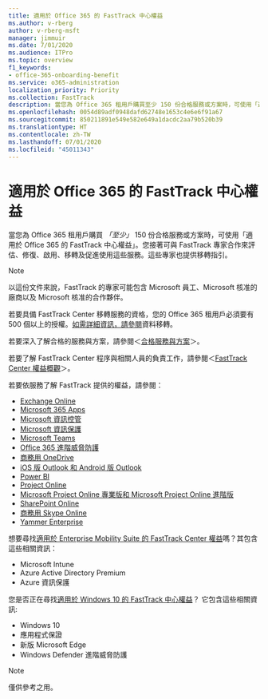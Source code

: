 ```yaml
---
title: 適用於 Office 365 的 FastTrack 中心權益
ms.author: v-rberg
author: v-rberg-msft
manager: jimmuir
ms.date: 7/01/2020
ms.audience: ITPro
ms.topic: overview
f1_keywords:
- office-365-onboarding-benefit
ms.service: o365-administration
localization_priority: Priority
ms.collection: FastTrack
description: 當您為 Office 365 租用戶購買至少 150 份合格服務或方案時，可使用「適用於 Office 365 的 FastTrack 中心權益」。您接著可與 FastTrack 專家合作來評估、修復、啟用、移轉及促進使用這些服務。這些專家也提供移轉指引。
ms.openlocfilehash: 0054d89adf0948dafd62748e1653c4e6e6f91a67
ms.sourcegitcommit: 850211891e549e582e649a1dacdc2aa79b520b39
ms.translationtype: HT
ms.contentlocale: zh-TW
ms.lasthandoff: 07/01/2020
ms.locfileid: "45011343"
---
```

# <a name="fasttrack-center-benefit-for-office-365"></a>適用於 Office 365 的 FastTrack 中心權益

當您為 Office 365 租用戶購買 *「至少」* 150 份合格服務或方案時，可使用「適用於 Office 365 的 FastTrack 中心權益」。您接著可與 FastTrack 專家合作來評估、修復、啟用、移轉及促進使用這些服務。這些專家也提供移轉指引。 
  
> [!NOTE]
> 以這份文件來說，FastTrack 的專家可能包含 Microsoft 員工、Microsoft 核准的廠商以及 Microsoft 核准的合作夥伴。 
  
若要具備 FastTrack Center 移轉服務的資格，您的 Office 365 租用戶必須要有 500 個以上的授權。[如需詳細資訊，請參閱](O365-data-migration.md)資料移轉。
  
若要深入了解合格的服務與方案，請參閱＜[合格服務與方案](M365-eligible-services-and-plans.md)＞。
  
若要了解 FastTrack Center 程序與相關人員的負責工作，請參閱＜[FastTrack Center 權益概觀](O365-fasttrack-benefit-overview.md)＞。

若要依服務了解 FastTrack 提供的權益，請參閱：

- [Exchange Online](O365-fasttrack-responsibilities.md#exchange-online)
- [Microsoft 365 Apps](O365-fasttrack-responsibilities.md#microsoft-365-apps)
- [Microsoft 資訊控管](O365-fasttrack-responsibilities.md#microsoft-information-governance)
- [Microsoft 資訊保護](O365-fasttrack-responsibilities.md#microsoft-information-protection)
- [Microsoft Teams](O365-fasttrack-responsibilities.md#microsoft-teams)
- [Office 365 進階威脅防護](O365-fasttrack-responsibilities.md#office-365-advanced-threat-protection)
- [商務用 OneDrive](O365-fasttrack-responsibilities.md#onedrive-for-business)
- [iOS 版 Outlook 和 Android 版 Outlook](O365-fasttrack-responsibilities.md#outlook-for-ios-and-android)
- [Power BI](O365-fasttrack-responsibilities.md#power-bi)
- [Project Online](O365-fasttrack-responsibilities.md#project-online)
- [Microsoft Project Online 專業版和 Microsoft Project Online 進階版](O365-fasttrack-responsibilities.md#project-online-professional-and-project-online-premium)
- [SharePoint Online](O365-fasttrack-responsibilities.md#sharepoint-online)
- [商務用 Skype Online](O365-fasttrack-responsibilities.md#skype-for-business-online)
- [Yammer Enterprise](O365-fasttrack-responsibilities.md#yammer-enterprise)
  
想要尋找[適用於 Enterprise Mobility Suite 的 FastTrack Center 權益](EMS-fasttrack-benefit-for-EMS.md)嗎？其包含這些相關資訊：
  
- Microsoft Intune
- Azure Active Directory Premium 
- Azure 資訊保護

您是否正在尋找[適用於 Windows 10 的 FastTrack 中心權益](Win-10-fasttrack-benefit-for-Windows-10.md)？ 它包含這些相關資訊:

- Windows 10
- 應用程式保證
- 新版 Microsoft Edge
- Windows Defender 進階威脅防護
    
> [!NOTE]
> 僅供參考之用。 

